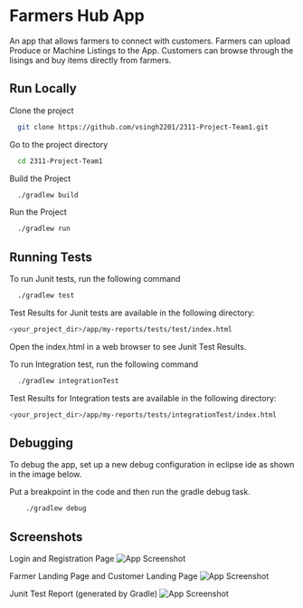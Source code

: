 # Farmers Hub App

An app that allows farmers to connect with customers. Farmers can upload Produce or Machine Listings to the App. Customers can browse through the lisings and buy items directly from farmers.

## Run Locally

Clone the project

```bash
  git clone https://github.com/vsingh2201/2311-Project-Team1.git
```

Go to the project directory

```bash
  cd 2311-Project-Team1
```

Build the Project

```bash
  ./gradlew build
```

Run the Project

```bash
  ./gradlew run
```

## Running Tests

To run Junit tests, run the following command

```bash
  ./gradlew test
```

Test Results for Junit tests are available in the following directory:
```bash
<your_project_dir>/app/my-reports/tests/test/index.html
```
Open the index.html in a web browser to see Junit Test Results.

To run Integration test, run the following command

```bash
  ./gradlew integrationTest
```
Test Results for Integration tests are available in the following directory:
```bash
<your_project_dir>/app/my-reports/tests/integrationTest/index.html
```
## Debugging
To debug the app, set up a new debug configuration in eclipse ide as shown in the image below.

Put a breakpoint in the code and then run the gradle debug task.
```bash
    ./gradlew debug
```

## Screenshots

Login and Registration Page
![App Screenshot](https://media.discordapp.net/attachments/1193839007264669706/1211528599262199818/image.png?ex=65ee86ef&is=65dc11ef&hm=0990e200d6656c197199b65260e1b0c33615b5c3b2906415ec5138c1f0ceb225&=&format=webp&quality=lossless&width=2160&height=798)

Farmer Landing Page and Customer Landing Page
![App Screenshot](https://media.discordapp.net/attachments/1194048943387058289/1211504152010559528/image.png?ex=65ee702a&is=65dbfb2a&hm=392ed3b09a6180d8e035dc28621d54f60b7d3fa14354b78d1f23b5ac059c753e&=&format=webp&quality=lossless&width=1708&height=1060)

Junit Test Report (generated by Gradle)
![App Screenshot](https://cdn.discordapp.com/attachments/1193839007264669706/1211530707466194944/image.png?ex=65ee88e5&is=65dc13e5&hm=ba4f60726314c4406571d310aa46a526e50d136ff46e130db25c55d43b7c91ae&)
